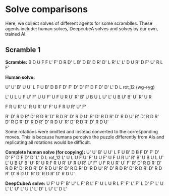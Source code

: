 # Solve comparisons
Here, we collect solves of different agents for some scramblles. These agents include: human solves, DeepcubeA solves and solves by our own, trained AI.

## Scramble 1
**Scramble:**
B D U F F L' F' D R D' L B' D B' D R' D' L R' L' L' D U R' D F' U' R L F'

**Human solve:**
<!-- solve white layer -->
U' U' B' U U' L F U B' D B F D' F' D' D' F' D F D' D' L' D L rot_12 (wg->yg)
<!-- solve middle edges -->
L' U L U F U' F' U U F' U F U R U' R' B' U B U L U' L' U B U' B' U' R' U R
<!-- solve yellow edges -->
F R U R' U' R U R' U' F' U F R U R' U' F'
<!-- solve yellow corners -->
R' D' R D R' D' R D R' D' R D R' D' R D U'
R' D' R D R' D' R D U'
R' D' R D R' D' R D R' D' R D R' D' R D U'
R' D' R D R' D' R D U'

Some rotations were omitted and instead converted to the corresponding moves. This is because humans perceive the puzzle differently from AIs and replicating all rotations would be difficult.

**Complete human solve (for copying):**
U' U' B' U U' L F U B' D B F D' F' D' D' F' D F D' D' L' D L rot_12 L' U L U F U' F' U U F' U F U R U' R' B' U B U L U' L' U B U' B' U' R' U R F R U R' U' R U R' U' F' U F R U R' U' F' R' D' R D R' D' R D R' D' R D R' D' R D U' R' D' R D R' D' R D U' R' D' R D R' D' R D R' D' R D R' D' R D U' R' D' R D R' D' R D U'


**DeepCubeA solve:**
U F' U F' B' U' L F' R L' F' U L U R L F' F' L' F' L D' F' L' U L' L' U' L' U L' L' D' L U' L' D L'

